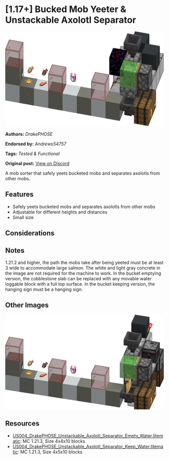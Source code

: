 # [1.17+] Bucked Mob Yeeter & Unstackable Axolotl Separator
<img alt="e.png" src="images/e.png?raw=1" height="300px">

**Authors:** *DrakePHOSE*

**Endorsed by:** *Andrews54757*

**Tags:** *Tested & Functional*

**Original post:** [View on Discord](https://discord.com/channels/1375556143186837695/1391831230600839218)

A mob sorter that safely yeets bucketed mobs and separates axolotls from other mobs.
## Features
- Safely yeets bucketed mobs and separates axolotls from other mobs
- Adjustable for different heights and distances
- Small size
## Considerations

## Notes
1.21.2 and higher, the path the mobs take after being yeeted must be at least 3 wide to accommodate large salmon. The white and light gray concrete in the image are not required for the machine to work. In the bucket emptying version, the cobblestone slab can be replaced with any movable water loggable block with a full top surface. In the bucket keeping version, the hanging sign must be a hanging sign.

## Other Images
<img src="images/k.png?raw=1" height="300px">

## Resources
- [US004_DrakePHOSE_Unstackable_Axolotl_Separator_Empty_Water.litematic](attachments/US004_DrakePHOSE_Unstackable_Axolotl_Separator_Empty_Water.litematic): MC 1.21.3, Size 4x4x10 blocks
- [US004_DrakePHOSE_Unstackable_Axolotl_Separator_Keep_Water.litematic](attachments/US004_DrakePHOSE_Unstackable_Axolotl_Separator_Keep_Water.litematic): MC 1.21.3, Size 4x5x10 blocks
